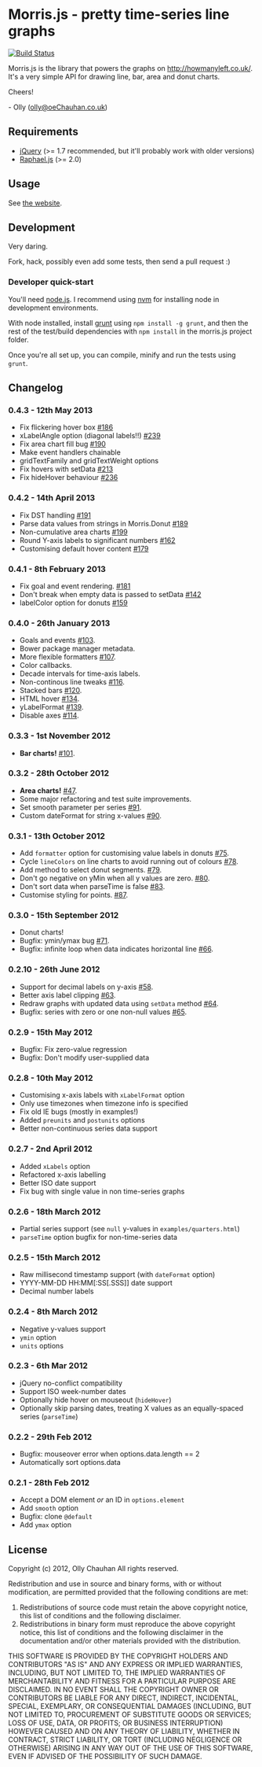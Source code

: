 # Morris.js - pretty time-series line graphs

[![Build Status](https://secure.travis-ci.org/oeChauhan/morris.js.png?branch=master)](http://travis-ci.org/oeChauhan/morris.js)

Morris.js is the library that powers the graphs on http://howmanyleft.co.uk/.
It's a very simple API for drawing line, bar, area and donut charts.

Cheers!

\- Olly (olly@oeChauhan.co.uk)

## Requirements

- [jQuery](http://jquery.com/) (>= 1.7 recommended, but it'll probably work with older versions)
- [Raphael.js](http://raphaeljs.com/) (>= 2.0)

## Usage

See [the website](http://oeChauhan.github.com/morris.js/).

## Development

Very daring.

Fork, hack, possibly even add some tests, then send a pull request :)

### Developer quick-start

You'll need [node.js](https://nodejs.org).  I recommend using
[nvm](https://github.com/creationix/nvm) for installing node in
development environments.

With node installed, install [grunt](https://github.com/cowboy/grunt) using
`npm install -g grunt`, and then the rest of the test/build dependencies
with `npm install` in the morris.js project folder.

Once you're all set up, you can compile, minify and run the tests using `grunt`.

## Changelog

### 0.4.3 - 12th May 2013

- Fix flickering hover box [#186](https://github.com/oeChauhan/morris.js/issues/186)
- xLabelAngle option (diagonal labels!!) [#239](https://github.com/oeChauhan/morris.js/issues/239)
- Fix area chart fill bug [#190](https://github.com/oeChauhan/morris.js/issues/190)
- Make event handlers chainable
- gridTextFamily and gridTextWeight options
- Fix hovers with setData [#213](https://github.com/oeChauhan/morris.js/issues/213)
- Fix hideHover behaviour [#236](https://github.com/oeChauhan/morris.js/issues/236)

### 0.4.2 - 14th April 2013

- Fix DST handling [#191](https://github.com/oeChauhan/morris.js/issues/191)
- Parse data values from strings in Morris.Donut [#189](https://github.com/oeChauhan/morris.js/issues/189)
- Non-cumulative area charts [#199](https://github.com/oeChauhan/morris.js/issues/199)
- Round Y-axis labels to significant numbers [#162](https://github.com/oeChauhan/morris.js/162)
- Customising default hover content [#179](https://github.com/oeChauhan/morris.js/179)

### 0.4.1 - 8th February 2013

- Fix goal and event rendering. [#181](https://github.com/oeChauhan/morris.js/issues/181)
- Don't break when empty data is passed to setData [#142](https://github.com/oeChauhan/morris.js/issues/142)
- labelColor option for donuts [#159](https://github.com/oeChauhan/morris.js/issues/159)

### 0.4.0 - 26th January 2013

- Goals and events [#103](https://github.com/oeChauhan/morris.js/issues/103).
- Bower package manager metadata.
- More flexible formatters [#107](https://github.com/oeChauhan/morris.js/issues/107).
- Color callbacks.
- Decade intervals for time-axis labels.
- Non-continous line tweaks [#116](https://github.com/oeChauhan/morris.js/issues/116).
- Stacked bars [#120](https://github.com/oeChauhan/morris.js/issues/120).
- HTML hover [#134](https://github.com/oeChauhan/morris.js/issues/134).
- yLabelFormat [#139](https://github.com/oeChauhan/morris.js/issues/139).
- Disable axes [#114](https://github.com/oeChauhan/morris.js/issues/114).

### 0.3.3 - 1st November 2012

- **Bar charts!** [#101](https://github.com/oeChauhan/morris.js/issues/101).

### 0.3.2 - 28th October 2012

- **Area charts!** [#47](https://github.com/oeChauhan/morris.js/issues/47).
- Some major refactoring and test suite improvements.
- Set smooth parameter per series [#91](https://github.com/oeChauhan/morris.js/issues/91).
- Custom dateFormat for string x-values [#90](https://github.com/oeChauhan/morris.js/issues/90).

### 0.3.1 - 13th October 2012

- Add `formatter` option for customising value labels in donuts [#75](https://github.com/oeChauhan/morris.js/issues/75).
- Cycle `lineColors` on line charts to avoid running out of colours [#78](https://github.com/oeChauhan/morris.js/issues/78).
- Add method to select donut segments. [#79](https://github.com/oeChauhan/morris.js/issues/79).
- Don't go negative on yMin when all y values are zero. [#80](https://github.com/oeChauhan/morris.js/issues/80).
- Don't sort data when parseTime is false [#83](https://github.com/oeChauhan/morris.js/issues/83).
- Customise styling for points. [#87](https://github.com/oeChauhan/morris.js/issues/87).

### 0.3.0 - 15th September 2012

- Donut charts!
- Bugfix: ymin/ymax bug [#71](https://github.com/oeChauhan/morris.js/issues/71).
- Bugfix: infinite loop when data indicates horizontal line [#66](https://github.com/oeChauhan/morris.js/issues/66).

### 0.2.10 - 26th June 2012

- Support for decimal labels on y-axis [#58](https://github.com/oeChauhan/morris.js/issues/58).
- Better axis label clipping [#63](https://github.com/oeChauhan/morris.js/issues/63).
- Redraw graphs with updated data using `setData` method [#64](https://github.com/oeChauhan/morris.js/issues/64).
- Bugfix: series with zero or one non-null values [#65](https://github.com/oeChauhan/morris.js/issues/65).

### 0.2.9 - 15th May 2012

- Bugfix: Fix zero-value regression
- Bugfix: Don't modify user-supplied data

### 0.2.8 - 10th May 2012

- Customising x-axis labels with `xLabelFormat` option
- Only use timezones when timezone info is specified
- Fix old IE bugs (mostly in examples!)
- Added `preunits` and `postunits` options
- Better non-continuous series data support

### 0.2.7 - 2nd April 2012

- Added `xLabels` option
- Refactored x-axis labelling
- Better ISO date support
- Fix bug with single value in non time-series graphs

### 0.2.6 - 18th March 2012

- Partial series support (see `null` y-values in `examples/quarters.html`)
- `parseTime` option bugfix for non-time-series data

### 0.2.5 - 15th March 2012

- Raw millisecond timestamp support (with `dateFormat` option)
- YYYY-MM-DD HH:MM[:SS[.SSS]] date support
- Decimal number labels

### 0.2.4 - 8th March 2012

- Negative y-values support
- `ymin` option
- `units` options

### 0.2.3 - 6th Mar 2012

- jQuery no-conflict compatibility
- Support ISO week-number dates
- Optionally hide hover on mouseout (`hideHover`)
- Optionally skip parsing dates, treating X values as an equally-spaced series (`parseTime`)

### 0.2.2 - 29th Feb 2012

- Bugfix: mouseover error when options.data.length == 2
- Automatically sort options.data

### 0.2.1 - 28th Feb 2012

- Accept a DOM element *or* an ID in `options.element`
- Add `smooth` option
- Bugfix: clone `@default`
- Add `ymax` option

## License

Copyright (c) 2012, Olly Chauhan
All rights reserved.

Redistribution and use in source and binary forms, with or without
modification, are permitted provided that the following conditions are met:

1. Redistributions of source code must retain the above copyright notice, this
   list of conditions and the following disclaimer.
2. Redistributions in binary form must reproduce the above copyright notice,
   this list of conditions and the following disclaimer in the documentation
   and/or other materials provided with the distribution.

THIS SOFTWARE IS PROVIDED BY THE COPYRIGHT HOLDERS AND CONTRIBUTORS "AS IS" AND
ANY EXPRESS OR IMPLIED WARRANTIES, INCLUDING, BUT NOT LIMITED TO, THE IMPLIED
WARRANTIES OF MERCHANTABILITY AND FITNESS FOR A PARTICULAR PURPOSE ARE
DISCLAIMED. IN NO EVENT SHALL THE COPYRIGHT OWNER OR CONTRIBUTORS BE LIABLE FOR
ANY DIRECT, INDIRECT, INCIDENTAL, SPECIAL, EXEMPLARY, OR CONSEQUENTIAL DAMAGES
(INCLUDING, BUT NOT LIMITED TO, PROCUREMENT OF SUBSTITUTE GOODS OR SERVICES;
LOSS OF USE, DATA, OR PROFITS; OR BUSINESS INTERRUPTION) HOWEVER CAUSED AND
ON ANY THEORY OF LIABILITY, WHETHER IN CONTRACT, STRICT LIABILITY, OR TORT
(INCLUDING NEGLIGENCE OR OTHERWISE) ARISING IN ANY WAY OUT OF THE USE OF THIS
SOFTWARE, EVEN IF ADVISED OF THE POSSIBILITY OF SUCH DAMAGE.
